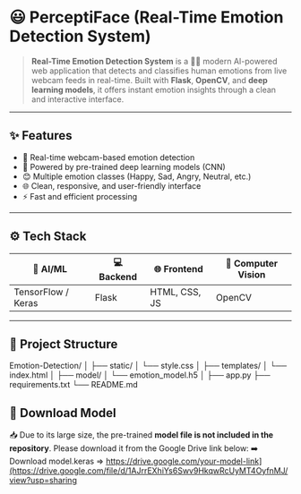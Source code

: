 # 😃 PerceptiFace (Real-Time Emotion Detection System)

> **Real-Time Emotion Detection System** is a 🎥✨ modern AI-powered web application that detects and classifies human emotions from live webcam feeds in real-time. Built with **Flask**, **OpenCV**, and **deep learning models**, it offers instant emotion insights through a clean and interactive interface.

---

## ✨ Features

- 🔴 Real-time webcam-based emotion detection  
- 🧠 Powered by pre-trained deep learning models (CNN)  
- 😊 Multiple emotion classes (Happy, Sad, Angry, Neutral, etc.)  
- 🌐 Clean, responsive, and user-friendly interface  
- ⚡ Fast and efficient processing  

---

## ⚙️ Tech Stack

| 🧠 AI/ML | 💻 Backend | 🌐 Frontend | 📸 Computer Vision |
|----------|------------|-------------|--------------------|
| TensorFlow / Keras | Flask | HTML, CSS, JS | OpenCV |

---

## 📁 Project Structure

Emotion-Detection/
│
├── static/
│ └── style.css
│
├── templates/
│ └── index.html
│
├── model/
│ └── emotion_model.h5
│
├── app.py
├── requirements.txt
└── README.md

## 🔗 Download Model

📥 Due to its large size, the pre-trained **model file is not included in the repository**. Please download it from the Google Drive link below:
➡️ Download model.keras => https://drive.google.com/your-model-link](https://drive.google.com/file/d/1AJrrEXhiYs6Swv9HkqwRcUyMT4OyfnMJ/view?usp=sharing
